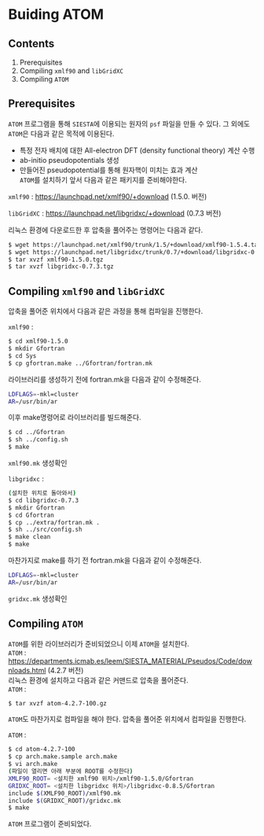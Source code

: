 Buiding ATOM
===============================
## Contents
1. Prerequisites
2. Compiling `xmlf90` and `libGridXC`
3. Compiling `ATOM`

## Prerequisites

`ATOM` 프로그램을 통해 `SIESTA`에 이용되는 원자의 `psf` 파일을 만들 수 있다. 그 외에도 `ATOM`은 다음과 같은 목적에 이용된다.  
- 특정 전자 배치에 대한 All-electron DFT (density functional theory) 계산 수행  
- ab-initio pseudopotentials 생성  
- 만들어진 pseudopotential를 통해 원자핵이 미치는 효과 계산  
`ATOM`를 설치하기 앞서 다음과 같은 패키지를 준비해야한다.  

`xmlf90` : <https://launchpad.net/xmlf90/+download> (1.5.0. 버전)

`libGridXC` : <https://launchpad.net/libgridxc/+download> (0.7.3 버전)

리눅스 환경에 다운로드한 후 압축을 풀어주는 명령어는 다음과 같다.

```bash
$ wget https://launchpad.net/xmlf90/trunk/1.5/+download/xmlf90-1.5.4.tar.gz // 1.5.4버전
$ wget https://launchpad.net/libgridxc/trunk/0.7/+download/libgridxc-0.7.6.tgz // 0.7.6버전
$ tar xvzf xmlf90-1.5.0.tgz
$ tar xvzf libgridxc-0.7.3.tgz
```


## Compiling `xmlf90` and `libGridXC`

압축을 풀어준 위치에서 다음과 같은 과정을 통해 컴파일을 진행한다.

`xmlf90` :

```bash
$ cd xmlf90-1.5.0
$ mkdir Gfortran
$ cd Sys
$ cp gfortran.make ../Gfortran/fortran.mk
```

라이브러리를 생성하기 전에 fortran.mk을 다음과 같이 수정해준다.

```bash  
LDFLAGS=-mkl=cluster
AR=/usr/bin/ar
```

이후 make명령어로 라이브러리를 빌드해준다.

```bash  
$ cd ../Gfortran
$ sh ../config.sh
$ make
```
`xmlf90.mk` 생성확인

`libgridxc` :

```bash
(설치한 위치로 돌아와서)
$ cd libgridxc-0.7.3
$ mkdir Gfortran
$ cd Gfortran
$ cp ../extra/fortran.mk .
$ sh ../src/config.sh
$ make clean
$ make
```

마찬가지로 make를 하기 전 fortran.mk을 다음과 같이 수정해준다.

```bash  
LDFLAGS=-mkl=cluster
AR=/usr/bin/ar
```

`gridxc.mk` 생성확인

## Compiling `ATOM`

`ATOM`를 위한 라이브러리가 준비되었으니 이제 `ATOM`을 설치한다.  
`ATOM` : <https://departments.icmab.es/leem/SIESTA_MATERIAL/Pseudos/Code/downloads.html> (4.2.7 버전)  
리눅스 환경에 설치하고 다음과 같은 커맨드로 압축을 풀어준다.  
`ATOM` :
```bash
$ tar xvzf atom-4.2.7-100.gz
```
`ATOM`도 마찬가지로 컴파일을 해야 한다. 압축을 풀어준 위치에서 컴파일을 진행한다.

`ATOM` :
```bash
$ cd atom-4.2.7-100
$ cp arch.make.sample arch.make
$ vi arch.make
(파일이 열리면 아래 부분에 ROOT를 수정한다)
XMLF90_ROOT= <설치한 xmlf90 위치>/xmlf90-1.5.0/Gfortran
GRIDXC_ROOT= <설치한 libgridxc 위치>/libgridxc-0.8.5/Gfortran
include $(XMLF90_ROOT)/xmlf90.mk
include $(GRIDXC_ROOT)/gridxc.mk
$ make
```
`ATOM` 프로그램이 준비되었다.
